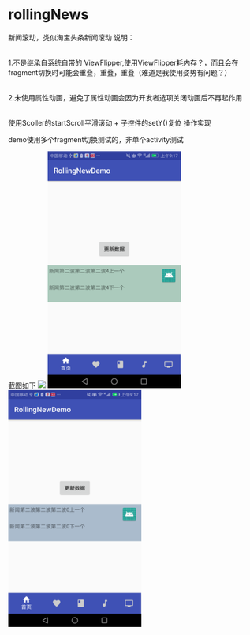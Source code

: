 # rollingNews
新闻滚动，类似淘宝头条新闻滚动
说明：

<br>1.不是继承自系统自带的 ViewFlipper,使用ViewFlipper耗内存？，而且会在fragment切换时可能会重叠，重叠，重叠（难道是我使用姿势有问题？）</br>

<br>2.未使用属性动画，避免了属性动画会因为开发者选项关闭动画后不再起作用</br>

<br>使用Scoller的startScroll平滑滚动 + 子控件的setY()复位 操作实现<br>

demo使用多个fragment切换测试的，非单个activity测试


截图如下
<img src="https://github.com/docwei2050/rollingNews/blob/master/screenshots/rollingnews.gif"  />
<img src="https://github.com/docwei2050/rollingNews/blob/master/screenshots/Screenshot_20180517-091725.png" width=270 height=480 />
<img src="https://github.com/docwei2050/rollingNews/blob/master/screenshots/Screenshot_20180517-091728.png" width=270 height=480 />




